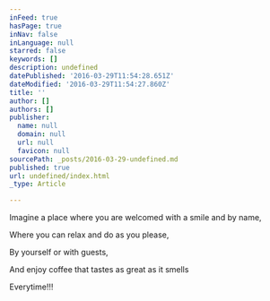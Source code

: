 ```yaml
---
inFeed: true
hasPage: true
inNav: false
inLanguage: null
starred: false
keywords: []
description: undefined
datePublished: '2016-03-29T11:54:28.651Z'
dateModified: '2016-03-29T11:54:27.860Z'
title: ''
author: []
authors: []
publisher:
  name: null
  domain: null
  url: null
  favicon: null
sourcePath: _posts/2016-03-29-undefined.md
published: true
url: undefined/index.html
_type: Article

---
```

Imagine a place where you are welcomed with a smile and by name,

Where you can relax and do as you please,

By yourself or with guests,

And enjoy coffee that tastes as great as it smells

Everytime!!!
